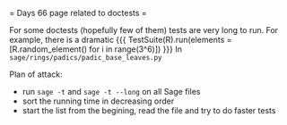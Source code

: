 = Days 66 page related to doctests =

For some doctests (hopefully few of them) tests are very long to run. For example, there is a dramatic
{{{
TestSuite(R).run(elements = [R.random_element() for i in range(3^6)])
}}}
In `sage/rings/padics/padic_base_leaves.py`

Plan of attack:

 * run `sage -t` and `sage -t --long` on all Sage files
 * sort the running time in decreasing order
 * start the list from the begining, read the file and try to do faster tests
